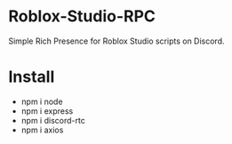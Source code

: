 # Roblox-Studio-RPC
Simple Rich Presence for Roblox Studio scripts on Discord.

# Install
- npm i node
- npm i express
- npm i discord-rtc
- npm i axios
